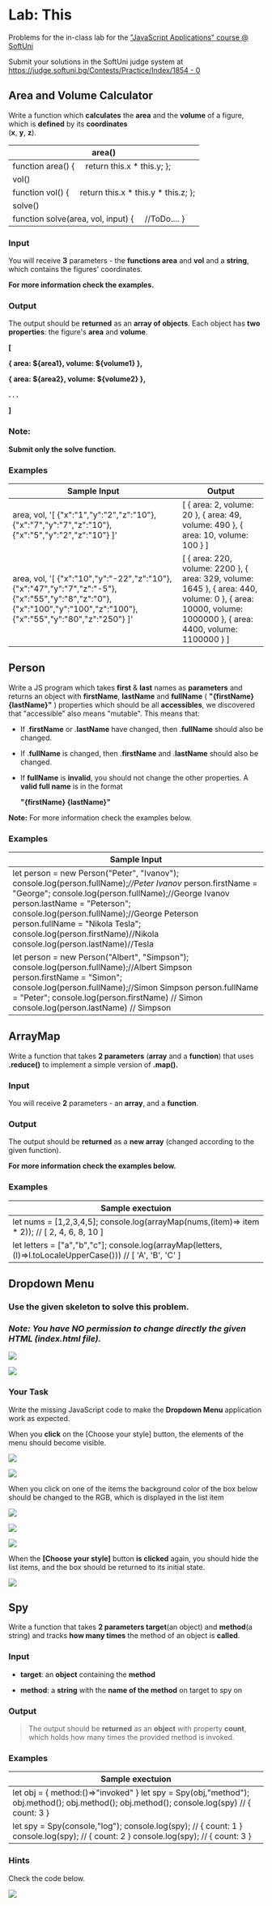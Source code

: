 Lab: This
=========

Problems for the in-class lab for the ["JavaScript Applications" course \@
SoftUni](https://softuni.bg/courses/js-applications)

Submit your solutions in the SoftUni judge system at
[https://judge.softuni.bg/Contests/Practice/Index/1854 -
0](https://judge.softuni.bg/Contests/Practice/Index/1854#0)

Area and Volume Calculator
--------------------------

Write a function which **calculates** the **area** and the **volume** of a
figure, which is **defined** by its **coordinates**  
(**x**, **y**, **z**).

| area()                                                     |
|------------------------------------------------------------|
| function area() {     return this.x \* this.y; };          |
| vol()                                                      |
| function vol() {     return this.x \* this.y \* this.z; }; |
| solve()                                                    |
| function solve(area, vol, input) {     //ToDo.... }        |

### Input

You will receive **3** parameters - the **functions area** and **vol** and a
**string**, which contains the figures' coordinates.

**For more information check the examples.**

### Output

The output should be **returned** as an **array of objects**. Each object has
**two properties**: the figure's **area** and **volume**.

**[**

**{ area: \${area1}, volume: \${volume1} },**

**{ area: \${area2}, volume: \${volume2} },**

**. . .**

**]**

### Note:

**Submit only the solve function.**

### Examples

| Sample Input                                                                                                                                                            | Output                                                                                                                                                    |
|-------------------------------------------------------------------------------------------------------------------------------------------------------------------------|-----------------------------------------------------------------------------------------------------------------------------------------------------------|
| area, vol, '[ {"x":"1","y":"2","z":"10"}, {"x":"7","y":"7","z":"10"}, {"x":"5","y":"2","z":"10"} ]'                                                                     | [ { area: 2, volume: 20 }, { area: 49, volume: 490 }, { area: 10, volume: 100 } ]                                                                         |
| area, vol, '[ {"x":"10","y":"-22","z":"10"}, {"x":"47","y":"7","z":"-5"}, {"x":"55","y":"8","z":"0"}, {"x":"100","y":"100","z":"100"}, {"x":"55","y":"80","z":"250"} ]' | [ { area: 220, volume: 2200 }, { area: 329, volume: 1645 }, { area: 440, volume: 0 }, { area: 10000, volume: 1000000 }, { area: 4400, volume: 1100000 } ] |

Person
------

Write a JS program which takes **first** & **last** names as **parameters** and
returns an object with **firstName**, **lastName** and **fullName** (
**"{firstName} {lastName}"** ) properties which should be all **accessibles**,
we discovered that "accessible" also means "mutable". This means that:

-   If .**firstName** or .**lastName** have changed, then .**fullName** should
    also be changed.

-   If .**fullName** is changed, then .**firstName** and .**lastName** should
    also be changed.

-   If **fullName** is **invalid**, you should not change the other properties.
    A **valid full name** is in the format

    **"{firstName} {lastName}"**

**Note:** For more information check the examples below.

### Examples

| Sample Input                                                                                                                                                                                                                                                                                                                                                 |
|--------------------------------------------------------------------------------------------------------------------------------------------------------------------------------------------------------------------------------------------------------------------------------------------------------------------------------------------------------------|
| let person = new Person("Peter", "Ivanov"); console.log(person.fullName);*//Peter Ivanov* person.firstName = "George"; console.log(person.fullName);//George Ivanov person.lastName = "Peterson"; console.log(person.fullName);//George Peterson person.fullName = "Nikola Tesla"; console.log(person.firstName)//Nikola console.log(person.lastName)//Tesla |
| let person = new Person("Albert", "Simpson"); console.log(person.fullName);//Albert Simpson person.firstName = "Simon"; console.log(person.fullName);//Simon Simpson person.fullName = "Peter"; console.log(person.firstName) // Simon console.log(person.lastName) // Simpson                                                                               |

ArrayMap
--------

Write a function that takes **2 parameters** (**array** and a **function**) that
uses **.reduce()** to implement a simple version of **.map().**

### Input

You will receive **2** parameters - an **array**, and a **function**.

### Output

The output should be **returned** as a **new array** (changed according to the
given function).

**For more information check the examples below.**

### Examples

| Sample exectuion                                                                                             |
|--------------------------------------------------------------------------------------------------------------|
| let nums = [1,2,3,4,5]; console.log(arrayMap(nums,(item)=\> item \* 2)); // [ 2, 4, 6, 8, 10 ]               |
| let letters = ["a","b","c"]; console.log(arrayMap(letters,(l)=\>l.toLocaleUpperCase())) // [ 'A', 'B', 'C' ] |

Dropdown Menu
-------------

### Use the given skeleton to solve this problem.

### *Note: You have NO permission to change directly the given HTML (index.html file).*

![](media/2ea24ba8cc20447707e21d6dd7e46634.png)

![](media/8ac81d5298c037bac4d1e0b745b22167.png)

### Your Task

Write the missing JavaScript code to make the **Dropdown Menu** application work
as expected.

When you **click** on the [Choose your style] button, the elements of the menu
should become visible.

![](media/0a240a5c55db46e2b56a04c2b2684fb5.png)

![](media/c110df98546daeb991300bacbfaeee36.png)

When you click on one of the items the background color of the box below should
be changed to the RGB, which is displayed in the list item

![](media/77d838fba1f2ca233b4e445bbb789e0c.png)

![](media/717be7b0d6174a0fd982e49c586fac2f.png)

![](media/d1ab5db39c85724c4d86c3874397ffbf.png)

When the **[Choose your style]** button **is clicked** again, you should hide
the list items, and the box should be returned to its initial state.

![](media/8ac81d5298c037bac4d1e0b745b22167.png)

Spy
---

Write a function that takes **2 parameters target**(an object) and **method**(a
string) and tracks **how many times** the method of an object is **called**.

### Input

-   **target**: an **object** containing the **method**

-   **method**: a **string** with the **name of the method** on target to spy on

### Output

>   The output should be **returned** as an **object** with property **count**,
>   which holds how many times the provided method is invoked.

### Examples

| Sample exectuion                                                                                                                            |
|---------------------------------------------------------------------------------------------------------------------------------------------|
| let obj = { method:()=\>"invoked" } let spy = Spy(obj,"method"); obj.method(); obj.method(); obj.method(); console.log(spy) // { count: 3 } |
| let spy = Spy(console,"log"); console.log(spy); // { count: 1 } console.log(spy); // { count: 2 } console.log(spy); // { count: 3 }         |

### Hints

Check the code below.

![](media/080053ca159502b49901a64c2633352d.png)
